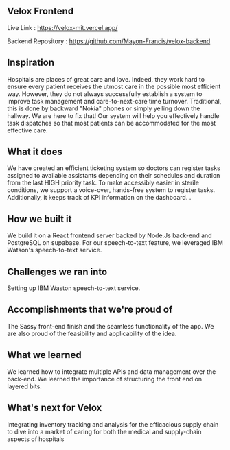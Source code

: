 ## Velox Frontend

Live Link : https://velox-mit.vercel.app/

Backend Repository : https://github.com/Mayon-Francis/velox-backend

## Inspiration
Hospitals are places of great care and love. Indeed, they work hard to ensure every patient receives the utmost care in the possible most efficient way. However, they do not always successfully establish a system to improve task management and care-to-next-care time turnover. Traditional, this is done by backward "Nokia" phones or simply yelling down the hallway. We are here to fix that! Our system will help you effectively handle task dispatches so that most patients can be accommodated for the most effective care.

## What it does
We have created an efficient ticketing system so doctors can register tasks assigned to available assistants depending on their schedules and duration from the last HIGH priority task. To make accessibly easier in sterile conditions, we support a voice-over, hands-free system to register tasks. Additionally, it keeps track of KPI information on the dashboard.
.
## How we built it
We build it on a React frontend server backed by Node.Js back-end and PostgreSQL on supabase. For our speech-to-text feature, we leveraged IBM Watson's speech-to-text service. 

## Challenges we ran into
Setting up IBM Waston speech-to-text service.

## Accomplishments that we're proud of
The Sassy front-end finish and the seamless functionality of the app. We are also proud of the feasibility and applicability of the idea.

## What we learned
We learned how to integrate multiple APIs and data management over the back-end. We learned the importance of structuring the front end on layered bits.

## What's next for Velox
Integrating inventory tracking and analysis for the efficacious supply chain to dive into a market of caring for both the medical and supply-chain aspects of hospitals
